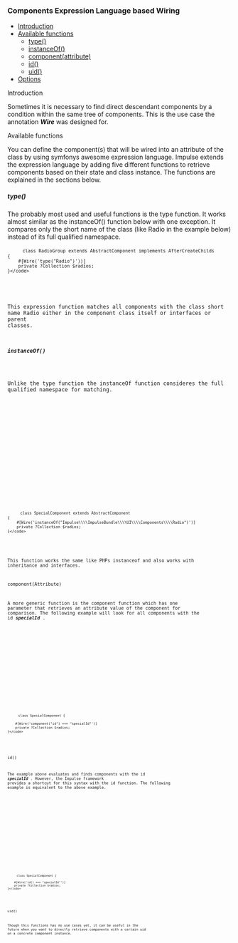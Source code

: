 <h3 class="doc-title">Components Expression Language based Wiring</h3>

- [Introduction](#introduction)
- [Available functions](#available-functions)
    - [type()](#type)
	- [instanceOf()](#instanceOf)
    - [component(attribute)](#componentAttribute)
    - [id()](#id)
    - [uid()](#uid)
- [Options](#options)

<a id="introduction">Introduction</a>

Sometimes it is necessary to find direct descendant components by a condition within the same tree of components. This is the use case the annotation  **_Wire_** was designed for.

<a id="available-functions">Available functions</a>

You can define the component(s) that will be wired into an attribute of the class by using symfonys awesome expression language. Impulse extends the expression language by adding five different functions to retrieve components based on their state and class instance. The functions are explained in the sections below.

<h5><a id="type">type()</a></h5>

The probably most used and useful functions is the type function. It works almost similar as the instanceOf() function below with one exception. It compares only the short name of the class (like Radio in the example below) instead of its full qualified namespace.

<div class="code-header">
	<div class="container-fluid">
		<div class="row">
          <div class="button red"></div>
          <div class="button yellow"></div>
          <div class="button green"></div>
        </div>
    </div>
</div>
<pre class="code-white line-numbers language-php">
	<code class="imp-code language-php"><?php
	namespace Impulse\ImpulseBundle\UI\Components;
    use ...

    class RadioGroup extends AbstractComponent implements AfterCreateChilds
    {
        #[Wire('type("Radio")'))]
        private ?Collection $radios;
	}</code>
</pre>

This expression function matches all components with the class short name Radio either in the component class itself or interfaces or parent classes.  

<h5><a id="instanceOf">instanceOf()</a></h5>

Unlike the type function the instanceOf function consideres the full qualified namespace for matching.

<div class="code-header">
	<div class="container-fluid">
		<div class="row">
          <div class="button red"></div>
          <div class="button yellow"></div>
          <div class="button green"></div>
        </div>
    </div>
</div>
<pre class="code-white line-numbers language-php">
	<code class="imp-code language-php"><?php
	namespace App\UI\Components;
    use ...

    class SpecialComponent extends AbstractComponent
    {
        #[Wire('instanceOf("Impulse\\\\ImpulseBundle\\\\UI\\\\Components\\\\Radio")')]
        private ?Collection $radios;
	}</code>
</pre>

This function works the same like PHPs instanceof and also works with inheritance and interfaces.

<a id="componentAttribute">component(Attribute)</a>

A more generic function is the component function which has one parameter that retrieves an attribute value of the component for comparison. The following example will look for all components with the id **_specialId_** .

<div class="code-header">
	<div class="container-fluid">
		<div class="row">
          <div class="button red"></div>
          <div class="button yellow"></div>
          <div class="button green"></div>
        </div>
    </div>
</div>
<pre class="code-white line-numbers language-php">
	<code class="imp-code language-php"><?php
    
    class SpecialComponent {

	    #[Wire('component("id") === "specialId"')]
        private ?Collection $radios;
    }</code>
</pre>

<a id="id">id()</a>

The example above evaluates and finds components with the id **_specialId_** . However, the Impulse framework provides a shortcut for this syntax with the id function. The following example is equivalent to the above example.

<div class="code-header">
	<div class="container-fluid">
		<div class="row">
          <div class="button red"></div>
          <div class="button yellow"></div>
          <div class="button green"></div>
        </div>
    </div>
</div>
<pre class="code-white line-numbers language-php">
	<code class="imp-code language-php"><?php

    class SpecialComponent {

        #[Wire('id() === "specialId"')]
        private ?Collection $radios;
    }</code>
</pre>

<a id="uid">uid()</a>

Though this functions has no use cases yet, it can be useful in the future when you want to directly retrieve components with a certain uid on a concrete component instance.
